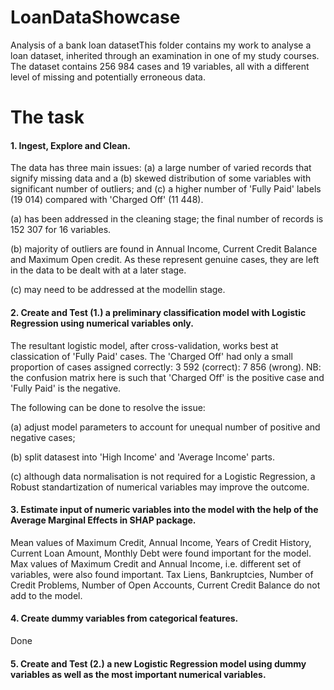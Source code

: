 # LoanDataShowcase
Analysis of a bank loan datasetThis folder contains my work to analyse a loan dataset, inherited through an examination in one of my study courses.
The dataset contains 256 984 cases and 19 variables, all with a different level of missing and potentially erroneous data.

# The task
#### 1. Ingest, Explore and Clean.
The data has three main issues: (a) a large number of varied records that signify missing data and a (b) skewed    distribution of some variables with significant number of outliers; and (c) a higher number of 'Fully Paid' labels (19 014) compared with 'Charged Off' (11 448). 

(a) has been addressed in the cleaning stage; the final number of records is 152 307 for 16 variables.

(b) majority of outliers are found in Annual Income, Current Credit Balance and Maximum Open credit. As these represent genuine cases, they are left in the data to be dealt with at a later stage.

(c) may need to be addressed at the modellin stage.
#### 2. Create and Test (1.) a preliminary classification model with Logistic Regression using numerical variables only.
The resultant logistic model, after cross-validation, works best at classication of 'Fully Paid' cases. The 'Charged Off' had only a small proportion of cases assigned correctly: 3 592 (correct): 7 856 (wrong). NB: the confusion matrix here is such that 'Charged Off' is the positive case and 'Fully Paid' is the negative.

The following can be done to resolve the issue:

(a) adjust model parameters to account for unequal number of positive and negative cases;

(b) split datasest into 'High Income' and 'Average Income' parts.

(c) although data normalisation is not required for a Logistic Regression, a Robust standartization of numerical variables may improve the outcome.
#### 3. Estimate input of numeric variables into the model with the help of the Average Marginal Effects in SHAP package.
Mean values of Maximum Credit, Annual Income, Years of Credit History, Current Loan Amount, Monthly Debt were found important for the model.  Max values of Maximum Credit and Annual Income, i.e. different set of variables, were also found important. Tax Liens, Bankruptcies, Number of Credit Problems, Number of Open Accounts, Current Credit Balance do not add to the model.
#### 4. Create dummy variables from categorical features.
Done

#### 5. Create and Test (2.) a new Logistic Regression model using dummy variables as well as the most important numerical variables.

